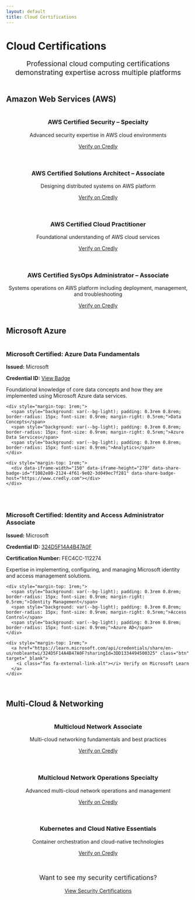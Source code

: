 ```yaml
---
layout: default
title: Cloud Certifications
---
```


<h1><i class="fas fa-cloud"></i> Cloud Certifications</h1>

<p style="text-align: center; font-size: 1.2rem; color: var(--text-light); margin-bottom: 3rem;">
  Professional cloud computing certifications demonstrating expertise across multiple platforms
</p>

<h2><i class="fab fa-aws"></i> Amazon Web Services (AWS)</h2>

<div style="display: grid; grid-template-columns: repeat(auto-fit, minmax(280px, 1fr)); gap: 2rem; margin-bottom: 3rem;">
  <div class="card" style="text-align: center;">
    <h3>AWS Certified Security – Specialty</h3>
    <div data-iframe-width="150" data-iframe-height="270" data-share-badge-id="029b1602-598e-4a3b-b93e-b951f5421f17" data-share-badge-host="https://www.credly.com"></div>
    <p style="margin-top: 1rem;">Advanced security expertise in AWS cloud environments</p>
    <a href="https://www.credly.com/badges/029b1602-598e-4a3b-b93e-b951f5421f17/public_url" class="btn" target="_blank">
      <i class="fas fa-external-link-alt"></i> Verify on Credly
    </a>
  </div>

  <div class="card" style="text-align: center;">
    <h3>AWS Certified Solutions Architect – Associate</h3>
    <div data-iframe-width="150" data-iframe-height="270" data-share-badge-id="2f0224e8-66e2-4388-9d9d-98552c7ff73b" data-share-badge-host="https://www.credly.com"></div>
    <p style="margin-top: 1rem;">Designing distributed systems on AWS platform</p>
    <a href="https://www.credly.com/badges/2f0224e8-66e2-4388-9d9d-98552c7ff73b/public_url" class="btn" target="_blank">
      <i class="fas fa-external-link-alt"></i> Verify on Credly
    </a>
  </div>

  <div class="card" style="text-align: center;">
    <h3>AWS Certified Cloud Practitioner</h3>
    <div data-iframe-width="150" data-iframe-height="270" data-share-badge-id="57cb2dbd-e02a-443c-9823-e588509d6be0" data-share-badge-host="https://www.credly.com"></div>
    <p style="margin-top: 1rem;">Foundational understanding of AWS cloud services</p>
    <a href="https://www.credly.com/badges/57cb2dbd-e02a-443c-9823-e588509d6be0/public_url" class="btn" target="_blank">
      <i class="fas fa-external-link-alt"></i> Verify on Credly
    </a>
  </div>

  <div class="card" style="text-align: center;">
    <h3>AWS Certified SysOps Administrator – Associate</h3>
    <div data-iframe-width="150" data-iframe-height="270" data-share-badge-id="9c5a0f84-ba05-46d0-b362-b2dde2f785cf" data-share-badge-host="https://www.credly.com"></div>
    <p style="margin-top: 1rem;">Systems operations on AWS platform including deployment, management, and troubleshooting</p>
    <a href="https://www.credly.com/badges/9c5a0f84-ba05-46d0-b362-b2dde2f785cf/public_url" class="btn" target="_blank">
      <i class="fas fa-external-link-alt"></i> Verify on Credly
    </a>
  </div>
</div>

<h2><i class="fab fa-microsoft"></i> Microsoft Azure</h2>

<div style="display: grid; grid-template-columns: repeat(auto-fit, minmax(280px, 1fr)); gap: 2rem; margin-bottom: 3rem;">
  <div class="card">
    <h3><i class="fab fa-microsoft"></i> Microsoft Certified: Azure Data Fundamentals</h3>
    <p><strong>Issued:</strong> Microsoft</p>
    <p><strong>Credential ID:</strong> <a href="https://www.credly.com/badges/f1082e80-2124-4f61-9e02-3d049ec7f281/public_url" target="_blank">View Badge</a></p>
    <p>Foundational knowledge of core data concepts and how they are implemented using Microsoft Azure data services.</p>

    <div style="margin-top: 1rem;">
      <span style="background: var(--bg-light); padding: 0.3rem 0.8rem; border-radius: 15px; font-size: 0.9rem; margin-right: 0.5rem;">Data Concepts</span>
      <span style="background: var(--bg-light); padding: 0.3rem 0.8rem; border-radius: 15px; font-size: 0.9rem; margin-right: 0.5rem;">Azure Data Services</span>
      <span style="background: var(--bg-light); padding: 0.3rem 0.8rem; border-radius: 15px; font-size: 0.9rem;">Analytics</span>
    </div>

    <div style="margin-top: 1rem;">
      <div data-iframe-width="150" data-iframe-height="270" data-share-badge-id="f1082e80-2124-4f61-9e02-3d049ec7f281" data-share-badge-host="https://www.credly.com"></div>
    </div>
  </div>

  <div class="card">
    <h3><i class="fab fa-microsoft"></i> Microsoft Certified: Identity and Access Administrator Associate</h3>
    <p><strong>Issued:</strong> Microsoft</p>
    <p><strong>Credential ID:</strong> <a href="https://learn.microsoft.com/api/credentials/share/en-us/nobleantwi/324D5F14A4B47A0F?sharingId=3DD1334494500325" target="_blank">324D5F14A4B47A0F</a></p>
    <p><strong>Certification Number:</strong> FEC4CC-112274</p>
    <p>Expertise in implementing, configuring, and managing Microsoft identity and access management solutions.</p>

    <div style="margin-top: 1rem;">
      <span style="background: var(--bg-light); padding: 0.3rem 0.8rem; border-radius: 15px; font-size: 0.9rem; margin-right: 0.5rem;">Identity Management</span>
      <span style="background: var(--bg-light); padding: 0.3rem 0.8rem; border-radius: 15px; font-size: 0.9rem; margin-right: 0.5rem;">Access Control</span>
      <span style="background: var(--bg-light); padding: 0.3rem 0.8rem; border-radius: 15px; font-size: 0.9rem;">Azure AD</span>
    </div>

    <div style="margin-top: 1rem;">
      <a href="https://learn.microsoft.com/api/credentials/share/en-us/nobleantwi/324D5F14A4B47A0F?sharingId=3DD1334494500325" class="btn" target="_blank">
        <i class="fas fa-external-link-alt"></i> Verify on Microsoft Learn
      </a>
    </div>
  </div>
</div>

<h2><i class="fas fa-network-wired"></i> Multi-Cloud & Networking</h2>

<div style="display: grid; grid-template-columns: repeat(auto-fit, minmax(280px, 1fr)); gap: 2rem; margin-bottom: 3rem;">
  <div class="card" style="text-align: center;">
    <h3>Multicloud Network Associate</h3>
    <div data-iframe-width="150" data-iframe-height="270" data-share-badge-id="74f1f416-477f-4e99-8e2a-d07dee0177b4" data-share-badge-host="https://www.credly.com"></div>
    <p style="margin-top: 1rem;">Multi-cloud networking fundamentals and best practices</p>
    <a href="https://www.credly.com/badges/74f1f416-477f-4e99-8e2a-d07dee0177b4/public_url" class="btn" target="_blank">
      <i class="fas fa-external-link-alt"></i> Verify on Credly
    </a>
  </div>

  <div class="card" style="text-align: center;">
    <h3>Multicloud Network Operations Specialty</h3>
    <div data-iframe-width="150" data-iframe-height="270" data-share-badge-id="7af2a2a5-a8a0-4070-9299-c957c398058a" data-share-badge-host="https://www.credly.com"></div>
    <p style="margin-top: 1rem;">Advanced multi-cloud network operations and management</p>
    <a href="https://www.credly.com/badges/7af2a2a5-a8a0-4070-9299-c957c398058a/public_url" class="btn" target="_blank">
      <i class="fas fa-external-link-alt"></i> Verify on Credly
    </a>
  </div>

  <div class="card" style="text-align: center;">
    <h3>Kubernetes and Cloud Native Essentials</h3>
    <div data-iframe-width="150" data-iframe-height="270" data-share-badge-id="dcf6bf4f-0bf6-464c-b407-716df7f25357" data-share-badge-host="https://www.credly.com"></div>
    <p style="margin-top: 1rem;">Container orchestration and cloud-native technologies</p>
    <a href="https://www.credly.com/badges/dcf6bf4f-0bf6-464c-b407-716df7f25357/public_url" class="btn" target="_blank">
      <i class="fas fa-external-link-alt"></i> Verify on Credly
    </a>
  </div>
</div>

<div style="text-align: center; margin-top: 3rem;">
  <p style="color: var(--text-light); font-size: 1.1rem;">Want to see my security certifications?</p>
  <a href="/security-certifications" class="btn">View Security Certifications</a>
</div>

<script type="text/javascript" async src="//cdn.credly.com/assets/utilities/embed.js"></script>